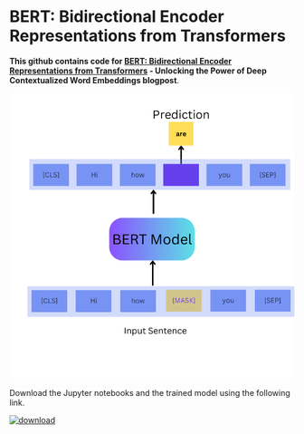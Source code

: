 # BERT: Bidirectional Encoder Representations from Transformers

**This github contains code for [BERT: Bidirectional Encoder Representations from Transformers](https://learnopencv.com/bert-bidirectional-encoder-representations-from-transformers/) - Unlocking the Power of Deep Contextualized Word Embeddings blogpost**.

![](media/bert-masked-language-modeling.png)

Download the Jupyter notebooks and the trained model using the following link.

[<img src="https://learnopencv.com/wp-content/uploads/2022/07/download-button-e1657285155454.png" alt="download" width="200">](https://www.dropbox.com/scl/fo/emu04jitxcme3kfaj9rer/h?rlkey=onq61ypfttgclc2drkmvi1czr&dl=1)
